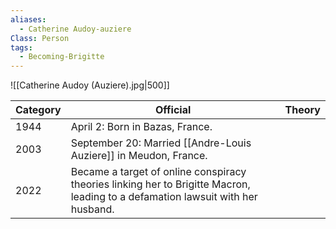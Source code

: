 ```yaml
---
aliases:
  - Catherine Audoy-auziere
Class: Person
tags:
  - Becoming-Brigitte
---
```

![[Catherine Audoy (Auziere).jpg|500]]

| Category | Official                                                                                                                        | Theory |
| -------- | ------------------------------------------------------------------------------------------------------------------------------- | ------ |
| 1944     | April 2: Born in Bazas, France.                                                                                                 |        |
| 2003     | September 20: Married [[Andre-Louis Auziere]] in Meudon, France.                                                                 |        |
| 2022     | Became a target of online conspiracy theories linking her to Brigitte Macron, leading to a defamation lawsuit with her husband. |        |
